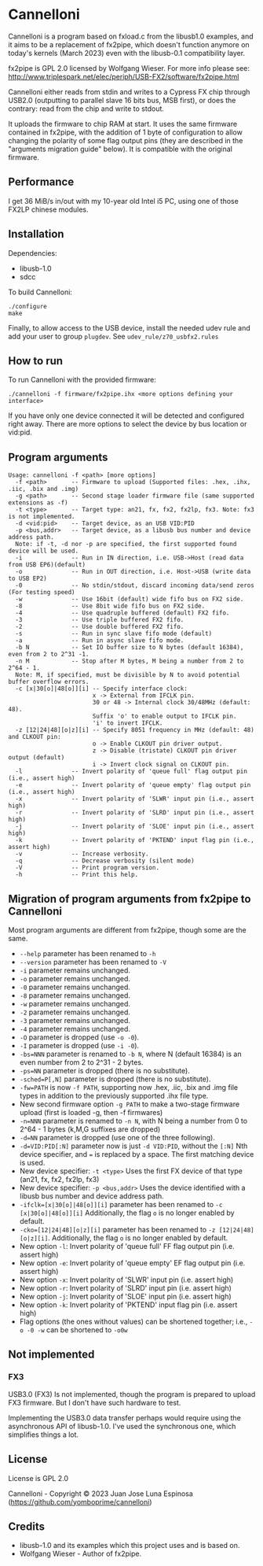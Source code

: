 # Cannelloni

Cannelloni is a program based on fxload.c from the libusb1.0 examples, and it aims to be a replacement of fx2pipe, which doesn't function anymore on today's kernels (March 2023) even with the libusb-0.1 compatibility layer.

fx2pipe is GPL 2.0 licensed by Wolfgang Wieser. For more info please see:
http://www.triplespark.net/elec/periph/USB-FX2/software/fx2pipe.html

Cannelloni either reads from stdin and writes to a Cypress FX chip through USB2.0 (outputting to parallel slave 16 bits bus, MSB first), or does the contrary: read from the chip and write to stdout.

It uploads the firmware to chip RAM at start. It uses the same firmware contained in fx2pipe, with the addition of 1 byte of configuration to allow changing the polarity of some flag output pins (they are described in the "arguments migration guide" below). It is compatible with the original firmware.

## Performance

I get 36 MiB/s in/out with my 10-year old Intel i5 PC, using one of those FX2LP chinese modules.

## Installation

Dependencies:

  * libusb-1.0
  * sdcc

To build Cannelloni:

```
./configure
make
```

Finally, to allow access to the USB device, install the needed udev rule and add your user to group ```plugdev```. See ```udev_rule/z70_usbfx2.rules```

## How to run

To run Cannelloni with the provided firmware:

```
./cannelloni -f firmware/fx2pipe.ihx <more options defining your interface>
```

If you have only one device connected it will be detected and configured right away. There are more options to select the device by bus location or vid:pid.

## Program arguments
```
Usage: cannelloni -f <path> [more options]
  -f <path>       -- Firmware to upload (Supported files: .hex, .ihx, .iic, .bix and .img)
  -g <path>       -- Second stage loader firmware file (same supported extensions as -f)
  -t <type>       -- Target type: an21, fx, fx2, fx2lp, fx3. Note: fx3 is not implemented.
  -d <vid:pid>    -- Target device, as an USB VID:PID
  -p <bus,addr>   -- Target device, as a libusb bus number and device address path.
  Note: if -t, -d nor -p are specified, the first supported found device will be used.
  -i              -- Run in IN direction, i.e. USB->Host (read data from USB EP6)(default)
  -o              -- Run in OUT direction, i.e. Host->USB (write data to USB EP2)
  -0              -- No stdin/stdout, discard incoming data/send zeros (For testing speed)
  -w              -- Use 16bit (default) wide fifo bus on FX2 side.
  -8              -- Use 8bit wide fifo bus on FX2 side.
  -4              -- Use quadruple buffered (default) FX2 fifo.
  -3              -- Use triple buffered FX2 fifo.
  -2              -- Use double buffered FX2 fifo.
  -s              -- Run in sync slave fifo mode (default)
  -a              -- Run in async slave fifo mode.
  -b N            -- Set IO buffer size to N bytes (default 16384), even from 2 to 2^31 -1.
  -n M            -- Stop after M bytes, M being a number from 2 to 2^64 - 1.
  Note: M, if specified, must be divisible by N to avoid potential buffer overflow errors.
  -c [x|30[o]|48[o]][i] -- Specify interface clock:
                        x -> External from IFCLK pin.
                        30 or 48 -> Internal clock 30/48MHz (default: 48).
                        Suffix 'o' to enable output to IFCLK pin.
                        'i' to invert IFCLK.
  -z [12|24|48][o|z][i] -- Specify 8051 frequency in MHz (default: 48) and CLKOUT pin:
                        o -> Enable CLKOUT pin driver output.
                        z -> Disable (tristate) CLKOUT pin driver output (default)
                        i -> Invert clock signal on CLKOUT pin.
  -l              -- Invert polarity of 'queue full' flag output pin (i.e., assert high)
  -e              -- Invert polarity of 'queue empty' flag output pin (i.e., assert high)
  -x              -- Invert polarity of 'SLWR' input pin (i.e., assert high)
  -r              -- Invert polarity of 'SLRD' input pin (i.e., assert high)
  -j              -- Invert polarity of 'SLOE' input pin (i.e., assert high)
  -k              -- Invert polarity of 'PKTEND' input flag pin (i.e., assert high)
  -v              -- Increase verbosity.
  -q              -- Decrease verbosity (silent mode)
  -V              -- Print program version.
  -h              -- Print this help.
```

## Migration of program arguments from fx2pipe to Cannelloni

Most program arguments are different from fx2pipe, though some are the same.

- ```--help``` parameter has been renamed to ```-h```
- ```--version``` parameter has been renamed to ```-V```
- ```-i``` parameter remains unchanged.
- ```-o``` parameter remains unchanged.
- ```-0``` parameter remains unchanged.
- ```-8``` parameter remains unchanged.
- ```-w``` parameter remains unchanged.
- ```-2``` parameter remains unchanged.
- ```-3``` parameter remains unchanged.
- ```-4``` parameter remains unchanged.
- ```-O``` parameter is dropped (use ```-o -0```).
- ```-I``` parameter is dropped (use ```-i -0```).
- ```-bs=NNN``` parameter is renamed to ```-b N```, where N (default 16384) is an even number from 2 to 2^31 - 2 bytes.
- ```-ps=NN``` parameter is dropped (there is no substitute).
- ```-sched=P[,N]``` parameter is dropped (there is no substitute).
- ```-fw=PATH``` is now ```-f PATH```, supporting now .hex, .iic, .bix and .img file types in addition to the previously supported .ihx file type.
- New second firmware option ```-g PATH``` to make a two-stage firmware upload (first is loaded -g, then -f firmwares)
- ```-n=NNN``` parameter is renamed to ```-n N```, with N being a number from 0 to 2^64 - 1 bytes (k,M,G suffixes are dropped)
- ```-d=NN``` parameter is dropped (use one of the three following).
- ```-d=VID:PID[:N]``` parameter now is just ```-d VID:PID```, without the ```[:N]``` Nth device specifier, and ```=``` is replaced by a space. The first matching device is used.
- New device specifier: ```-t <type>``` Uses the first FX device of that type (an21, fx, fx2, fx2lp, fx3)
- New device specifier: ```-p <bus,addr>``` Uses the device identified with a libusb bus number and device address path.
- ```-ifclk=[x|30[o]|48[o]][i]``` parameter has been renamed to ```-c [x|30[o]|48[o]][i]``` Additionally, the flag ```o``` is no longer enabled by default.
- ```-cko=[12|24|48][o|z][i]``` parameter has been renamed to ```-z [12|24|48][o|z][i]```. Additionally, the flag ```o``` is no longer enabled by default.
- New option ```-l```: Invert polarity of 'queue full' FF flag output pin (i.e. assert high)
- New option ```-e```: Invert polarity of 'queue empty' EF flag output pin (i.e. assert high)
- New option ```-x```: Invert polarity of 'SLWR' input pin (i.e. assert high)
- New option ```-r```: Invert polarity of 'SLRD' input pin (i.e. assert high)
- New option ```-j```: Invert polarity of 'SLOE' input pin (i.e. assert high)
- New option ```-k```: Invert polarity of 'PKTEND' input flag pin (i.e. assert high)
- Flag options (the ones without values) can be shortened together; i.e., ```-o -0 -w``` can be shortened to ```-o0w```

## Not implemented

### FX3

USB3.0 (FX3) Is not implemented, though the program is prepared to upload FX3 firmware. But I don't have such hardware to test.

Implementing the USB3.0 data transfer perhaps would require using the asynchronous API of libusb-1.0. I've used the synchronous one, which simplifies things a lot.

## License

License is GPL 2.0

Cannelloni - Copyright © 2023 Juan Jose Luna Espinosa (https://github.com/yomboprime/cannelloni)

## Credits

- libusb-1.0 and its examples which this project uses and is based on.
- Wolfgang Wieser - Author of fx2pipe.
